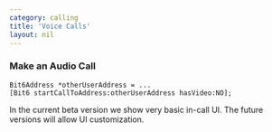 ```yaml
---
category: calling
title: 'Voice Calls'
layout: nil
---
```


### Make an Audio Call

```objc
Bit6Address *otherUserAddress = ...
[Bit6 startCallToAddress:otherUserAddress hasVideo:NO];
```
In the current beta version we show very basic in-call UI. The future versions will allow UI customization.
